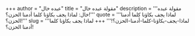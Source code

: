+++
author = "عبده خال"
title = "مقولة عبده خال"
description = '''مقولة عبده خال: لماذا يجف بكاؤنا كلما أدمنا الحزن؟!'''
quote = '''لماذا يجف بكاؤنا كلما أدمنا الحزن؟!'''
slug = '''لماذا-يجف-بكاؤنا-كلما-أدمنا-الحزن؟!'''
+++
لماذا يجف بكاؤنا كلما أدمنا الحزن؟!
